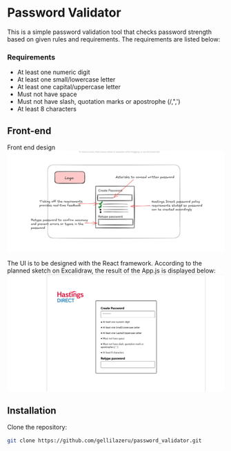 # Password Validator

This is a simple password validation tool that checks password strength based on given rules and requirements. The requirements are listed below:

### Requirements
- At least one numeric digit
- At least one small/lowercase letter
- At least one capital/uppercase letter
- Must not have space
- Must not have slash, quotation marks or apostrophe (/,",')
- At least 8 characters

## Front-end
Front end design
![Excalidraw frontend design](images/Excalidraw.png)

The UI is to be designed with the React framework. According to the planned sketch on Excalidraw, the result of the App.js is displayed below:
![React Frontend](images/Frontend.png)



## Installation
Clone the repository:
```sh
git clone https://github.com/gellilazeru/password_validator.git
